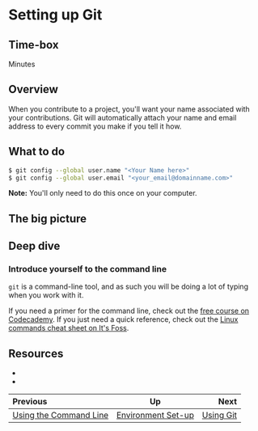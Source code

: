 # Setting up Git

## Time-box

<XX> Minutes


## Overview

When you contribute to a project, you'll want your name associated with your contributions. Git will automatically attach your name and email address to every commit you make if you tell it how.


## What to do

```bash
$ git config --global user.name "<Your Name here>"
$ git config --global user.email "<your_email@domainname.com>"
```

**Note:** You'll only need to do this once on your computer.


## The big picture

<high-level concepts that can be described in a few mintues>


## Deep dive

### Introduce yourself to the command line

`git` is a command-line tool, and as such you will be doing a lot of typing when you work with it.  

If you need a primer for the command line, check out the [free course on Codecademy](https://www.codecademy.com/learn/learn-the-command-line). If you just need a quick reference, check out the [Linux commands cheat sheet on It's Foss](https://itsfoss.com/linux-commands-cheat-sheets/).


## Resources

* [<resource name>](<resource url>)
* [<resource name>](<resource url>)

| Previous | Up | Next |
|:---------|:---:|-----:|
| [Using the Command Line](./command_line.md) | [Environment Set-up](./environment_overview.md) | [Using Git](./git_overview.md) |
